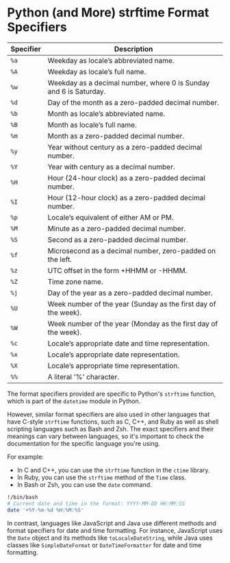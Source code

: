 # Python (and More) strftime Format Specifiers

| Specifier | Description |
|-----------|-------------|
| `%a` | Weekday as locale’s abbreviated name. |
| `%A` | Weekday as locale’s full name. |
| `%w` | Weekday as a decimal number, where 0 is Sunday and 6 is Saturday. |
| `%d` | Day of the month as a zero-padded decimal number. |
| `%b` | Month as locale’s abbreviated name. |
| `%B` | Month as locale’s full name. |
| `%m` | Month as a zero-padded decimal number. |
| `%y` | Year without century as a zero-padded decimal number. |
| `%Y` | Year with century as a decimal number. |
| `%H` | Hour (24-hour clock) as a zero-padded decimal number. |
| `%I` | Hour (12-hour clock) as a zero-padded decimal number. |
| `%p` | Locale’s equivalent of either AM or PM. |
| `%M` | Minute as a zero-padded decimal number. |
| `%S` | Second as a zero-padded decimal number. |
| `%f` | Microsecond as a decimal number, zero-padded on the left. |
| `%z` | UTC offset in the form +HHMM or -HHMM. |
| `%Z` | Time zone name. |
| `%j` | Day of the year as a zero-padded decimal number. |
| `%U` | Week number of the year (Sunday as the first day of the week). |
| `%W` | Week number of the year (Monday as the first day of the week). |
| `%c` | Locale’s appropriate date and time representation. |
| `%x` | Locale’s appropriate date representation. |
| `%X` | Locale’s appropriate time representation. |
| `%%` | A literal '%' character. |


The format specifiers provided are specific to Python's `strftime` function, which is part of the `datetime` module in Python.

However, similar format specifiers are also used in other languages that have C-style `strftime` functions, such as C, C++, and Ruby as well as shell scripting languages such as Bash and Zsh. The exact specifiers and their meanings can vary between languages, so it's important to check the documentation for the specific language you're using.

For example:

- In C and C++, you can use the `strftime` function in the `ctime` library.
- In Ruby, you can use the `strftime` method of the `Time` class.
- In Bash or Zsh, you can use the `date` command.

```bash
!/bin/bash
# Current date and time in the format: YYYY-MM-DD HH:MM:SS
date '+%Y-%m-%d %H:%M:%S'
```

In contrast, languages like JavaScript and Java use different methods and format specifiers for date and time formatting. For instance, JavaScript uses the `Date` object and its methods like `toLocaleDateString`, while Java uses classes like `SimpleDateFormat` or `DateTimeFormatter` for date and time formatting.